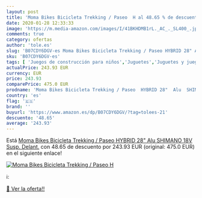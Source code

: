 ```yaml
---
layout: post
title: 'Moma Bikes Bicicleta Trekking / Paseo  H al 48.65 % de descuento'
date: 2020-01-28 12:33:33
image: 'https://m.media-amazon.com/images/I/41BKHDMB1rL._AC_._SL400_.jpg'
comments: true
category: ofertas
author: 'tole.es'
slug: 'B07CDY6DGV-es Moma Bikes Bicicleta Trekking / Paseo HYBRID 28" Alu...'
sku: 'B07CDY6DGV-es'
tags: [ 'Juegos de construcción para niños','Juguetes','Juguetes y juegos','bicicleta', ]
actualPrice: 243.93 EUR
currency: EUR
price: 243.93
comparePrice: 475.0 EUR
prodname: 'Moma Bikes Bicicleta Trekking / Paseo  HYBRID 28"  Alu  SHIMANO 18V  Susp. Delant.'
country: 'es'
flag: '🇪🇸'
brand: ''
buyurl: 'https://www.amazon.es/dp/B07CDY6DGV/?tag=tolees-21'
descuento: '48.65'
average: '243.93'
---
```


Está [Moma Bikes Bicicleta Trekking / Paseo  HYBRID 28"  Alu  SHIMANO 18V  Susp. Delant.](https://www.amazon.es/dp/B07CDY6DGV/?tag=tolees-21) con 48.65 de descuento por 243.93 EUR (original: 475.0 EUR) en el siguiente enlace!

[![Moma Bikes Bicicleta Trekking / Paseo  H](https://m.media-amazon.com/images/I/41BKHDMB1rL._AC_._SL400_.jpg)](https://www.amazon.es/dp/B07CDY6DGV/?tag=tolees-21)

ℹ️:


[🛒 Ver la oferta!!](https://www.amazon.es/dp/B07CDY6DGV/?tag=tolees-21)
